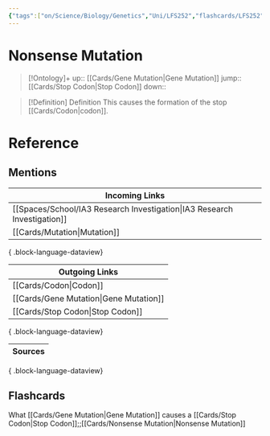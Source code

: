 ```yaml
---
{"tags":["on/Science/Biology/Genetics","Uni/LFS252","flashcards/LFS252"],"date created":"2022-10-16 Sun","edited":"2023-04-06 Thu","dg-publish":true,"permalink":"/cards/nonsense-mutation/","dgPassFrontmatter":true}
---
```


# Nonsense Mutation

> [!Ontology]+
> up:: [[Cards/Gene Mutation\|Gene Mutation]]
> jump::[[Cards/Stop Codon\|Stop Codon]]
> down:: 

> [!Definition] Definition
> This causes the formation of the stop [[Cards/Codon\|codon]].

# Reference

## Mentions

| Incoming Links                                                              |
| --------------------------------------------------------------------------- |
| [[Spaces/School/IA3 Research Investigation\|IA3 Research Investigation]] |
| [[Cards/Mutation\|Mutation]]                                             |

{ .block-language-dataview}

| Outgoing Links                            |
| ----------------------------------------- |
| [[Cards/Codon\|Codon]]                 |
| [[Cards/Gene Mutation\|Gene Mutation]] |
| [[Cards/Stop Codon\|Stop Codon]]       |

{ .block-language-dataview}

| Sources |
| ------- |

{ .block-language-dataview}

## Flashcards

What [[Cards/Gene Mutation\|Gene Mutation]] causes a [[Cards/Stop Codon\|Stop Codon]];;[[Cards/Nonsense Mutation\|Nonsense Mutation]]
<!--SR:!2024-09-04,3,250-->